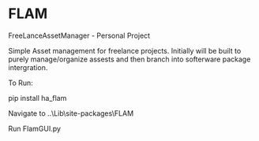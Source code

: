 # FLAM
FreeLanceAssetManager  - Personal Project

Simple Asset management for freelance projects.  Initially will be built to purely manage/organize assests and then branch into softerware package intergration.



To Run:

pip install ha_flam

Navigate to ..\Lib\site-packages\FLAM

Run FlamGUI.py
